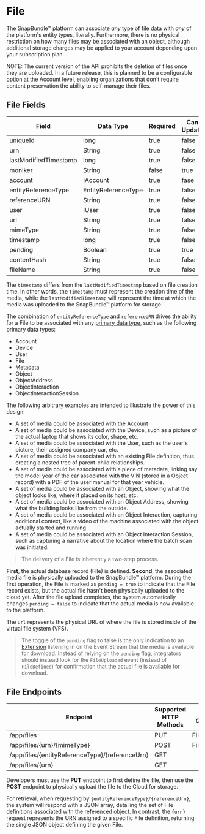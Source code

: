 # File
The SnapBundle™ platform can associate _any_ type of file data with _any_ of the platform's entity types, literally. Furthermore, there is no physical restriction on how many files may be associated with an object, although additional storage charges may be applied to your account depending upon your subscription plan.

NOTE: The current version of the API prohibits the deletion of files once they are uploaded. In a future release, this is planned to be a configurable option at the Account level, enabling organizations that don't require content preservation the ability to self-manage their files.

## File Fields
Field | Data Type | Required | Can Update | Serialization Level | Default Value
------------ | ------------- | ------------ | ------------ | ------------ | ------------
uniqueId | long  | true | false | Restricted | Generated
urn | String  | true | false | Minimum | Generated
lastModifiedTimestamp | long   | true | false | Standard | Generated
moniker | String  | false | true | Standard | null
account | IAccount  | true | fase | Full | Generated
entityReferenceType | EntityReferenceType | true | false | Minimum |
referenceURN | String | true | false | Minimum |
user | IUser | true | false | Standard | Generated
url | String | true | false | Minimum | Generated
mimeType | String | true | false | Minimum |
timestamp | long | true | false | Standard |
pending | Boolean | true | true | Full |
contentHash | String | true | false | Full |
fileName | String | true | false | Standard | 

The `timestamp` differs from the `lastModifiedTimestamp` based on file creation time. In other words, the `timestamp` must represent the creation time of the media, while the `lastModifiedTimestamp` will represent the time at which the media was uploaded to the SnapBundle™ platform for storage.

The combination of `entityReferenceType` and `referenceURN` drives the ability for a File to be associated with any [primary data type](DATA_TYPES.md "Data Types"), such as the following primary data types:

   * Account
   * Device
   * User
   * File
   * Metadata
   * Object
   * ObjectAddress
   * ObjectInteraction
   * ObjectInteractionSession

The following arbitrary examples are intended to illustrate the power of this design:

   * A set of media could be associated with the Account
   * A set of media could be associated with the Device, such as a picture of the actual laptop that shows its color, shape, etc.
   * A set of media could be associated with the User, such as the user's picture, their assigned company car, etc.
   * A set of media could be associated with an existing File definition, thus creating a nested tree of parent-child relationships. 
   * A set of media could be associated with a piece of metadata, linking say the model year of the car associated with the VIN (stored in a Object record) with a PDF of the user manual for that year vehicle.
   * A set of media could be associated with an Object, showing what the object looks like, where it placed on its host, etc.
   * A set of media could be associated with an Object Address, showing what the building looks like from the outside.
   * A set of media could be associated with an Object Interaction, capturing additional context, like a video of the machine associated with the object actually started and running
   * A set of media could be associated with an Object Interaction Session, such as capturing a narrative about the location where the batch scan was initiated.

> The delivery of a File is inherently a two-step process. 

**First**, the actual database record (File) is defined. **Second**, the associated media file is physically uploaded to the SnapBundle™ platform. During the first operation, the File is marked as `pending = true` to indicate that the File record exists, but the actual file hasn't been physically uploaded to the cloud yet. After the file upload completes, the system automatically changes `pending = false` to indicate that the actual media is now available to the platform.

The `url` represents the physical URL of where the file is stored inside of the virtual file system (VFS).

> The toggle of the `pending` flag to false is the only indication to an [Extension](EXTENSION_FRAMEWORK.md "Extension Framework") listening in on the Event Stream that the media is available for download. Instead of relying on the `pending` flag, integrators should instead look for the `FileUploaded` event (instead of `FileDefined`) for confirmation that the actual file is available for download.


## File Endpoints

Endpoint | Supported HTTP Methods | Events Generated
------------ | ------------- | ------------
/app/files | PUT  | FileDefined
/app/files/{urn}/{mimeType} | POST | FileUploaded
/app/files/{entityReferenceType}/{referenceUrn} | GET |
/app/files/{urn} | GET |

Developers must use the **PUT** endpoint to first define the file, then use the **POST** endpoint to physically upload the file to the Cloud for storage.

For retrieval, when requesting by `{entityReferenceType}/{referenceUrn}`, the system will respond with a JSON array, detailing the set of File definitions associated with the referenced object. In contrast, the `{urn}` request represents the URN assigned to a specific File definition, returning the single JSON object defining the given File.

